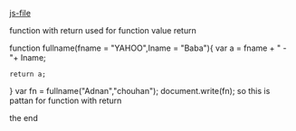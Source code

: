 [js-file](/Js/23-function-with-Return-value.js)

function with return used for function value return

function fullname(fname = "YAHOO",Iname = "Baba"){
    var a = fname + " - "+ Iname;

    return a;
}
 var fn = fullname("Adnan","chouhan");
 document.write(fn);
so this is pattan for function with return

the end